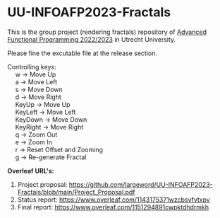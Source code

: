 # UU-INFOAFP2023-Fractals
This is the group project (rendering fractals) repository of [Advanced Functional Programming 2022/2023](https://www.cs.uu.nl/docs/vakken/afp/project.html) in Utrecht University.

Please fine the excutable file at the release section.

Controlling keys: \
                 &emsp; w -> Move Up\
                 &emsp; a -> Move Left\
                 &emsp; s -> Move Down\
                 &emsp; d -> Move Right\
                 &emsp; KeyUp -> Move Up\
                 &emsp; KeyLeft -> Move Left\
                 &emsp; KeyDown -> Move Down\
                 &emsp; KeyRight -> Move Right\
                 &emsp; q -> Zoom Out\
                 &emsp; e -> Zoom In\
                 &emsp; r -> Reset Offset and Zooming\
                 &emsp; g -> Re-generate Fractal
                 
**Overleaf URL's:**
  1. Project proposal: https://github.com/largeword/UU-INFOAFP2023-Fractals/blob/main/Project_Proposal.pdf
  2. Status report: https://www.overleaf.com/1143175371wzcbsvfvtxpv
  3. Final report: https://www.overleaf.com/1151294891cwpktdhdrmkh
